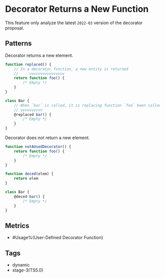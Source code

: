 # Decorator Returns a New Function

This feature only analyze the latest `2022-03` version of the decorator proposal.

## Patterns

Decorator returns a new element.

```js
function replaced() {
    // In a decorator function, a new entity is returned
    //     vvvvvvvvvvvvvvvv
    return function foo() {
        /* Empty */
    }
}

class Bar {
    // When `bar` is called, it is replacing function `foo` been called
    // vvvvvvvvvv
    @replaced bar() {
        /* Empty */
    }
}
```

Decorator does not return a new element.

```js
function notAUsedDecorator() {
    return function foo() {
        /* Empty */
    }
}

function deced(elem) {
    return elem
}

class Bar {
    @deced bar() {
        /* Empty */
    }
}
```

## Metrics

* #Usage%(User-Defined Decorator Function)

## Tags

* dynamic
* stage-3(TS5.0)
